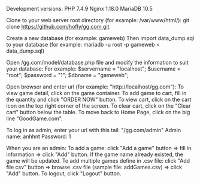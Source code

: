 Development versions:
PHP 7.4.9
Nginx 1.18.0
MariaDB 10.5

Clone to your web server root directory (for example: /var/www/html/):
git clone https://github.com/hofly/gg.com.git

Create a new database (for example: gameweb)
Then import data_dump.sql to your database (for example: mariadb -u root -p gameweb < data_dump.sql)

Open /gg.com/model/database.php file and modify the information to suit your database:
For example:
	$servername = "localhost";
  $username = "root";
  $password = "1";
  $dbname = "gameweb";

Open browser and enter url (for example: "http://localhost/gg.com"):
To view game detail, click on the game container.
To add game to cart, fill in the quantity and click "ORDER NOW" button.
To view cart, click on the cart icon on the top right corner of the screen.
To clear cart, click on the "Clear cart" button below the table.
To move back to Home Page, click on the big line "GoodGame.com".

To log in as admin, enter your url with this tail: "/gg.com/admin"
Admin name: anhhnt
Password: 1

When you are an admin:
To add a game: click "Add a game" button => fill in information => click "Add" button. If the game name already existed, the game will be updated.
To add multiple games define in .csv file: click "Add file csv" button => browse .csv file (sample file: addGames.csv) => click "Add" button.
To logout, click "Logout" button.
